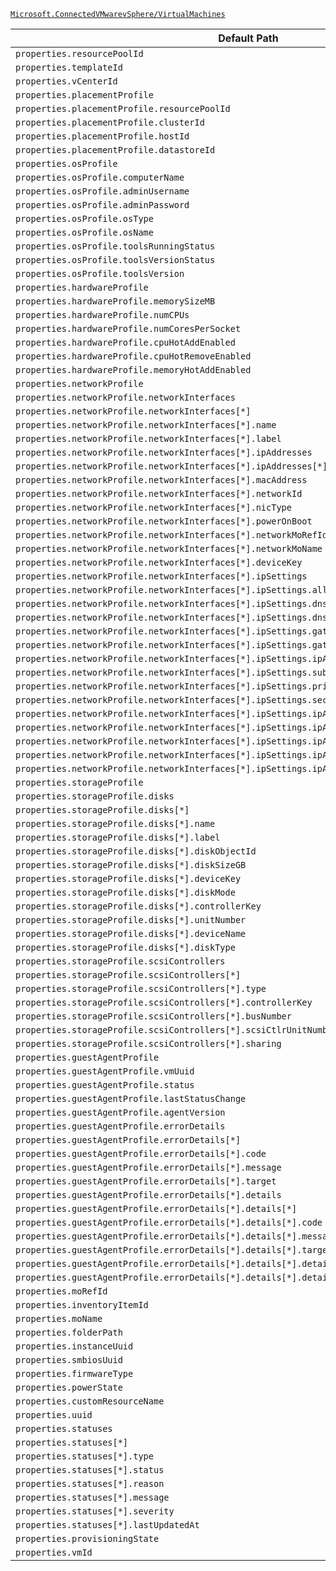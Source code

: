 [`Microsoft.ConnectedVMwarevSphere/VirtualMachines`](https://docs.microsoft.com/en-us/azure/templates/microsoft.connectedvmwarevsphere/virtualmachines)

| Default Path | Alias |
|---|---|
| `properties.resourcePoolId` | `Microsoft.ConnectedVMwarevSphere/virtualMachines/resourcePoolId` |
| `properties.templateId` | `Microsoft.ConnectedVMwarevSphere/virtualMachines/templateId` |
| `properties.vCenterId` | `Microsoft.ConnectedVMwarevSphere/virtualMachines/vCenterId` |
| `properties.placementProfile` | `Microsoft.ConnectedVMwarevSphere/virtualMachines/placementProfile` |
| `properties.placementProfile.resourcePoolId` | `Microsoft.ConnectedVMwarevSphere/virtualMachines/placementProfile.resourcePoolId` |
| `properties.placementProfile.clusterId` | `Microsoft.ConnectedVMwarevSphere/virtualMachines/placementProfile.clusterId` |
| `properties.placementProfile.hostId` | `Microsoft.ConnectedVMwarevSphere/virtualMachines/placementProfile.hostId` |
| `properties.placementProfile.datastoreId` | `Microsoft.ConnectedVMwarevSphere/virtualMachines/placementProfile.datastoreId` |
| `properties.osProfile` | `Microsoft.ConnectedVMwarevSphere/virtualMachines/osProfile` |
| `properties.osProfile.computerName` | `Microsoft.ConnectedVMwarevSphere/virtualMachines/osProfile.computerName` |
| `properties.osProfile.adminUsername` | `Microsoft.ConnectedVMwarevSphere/virtualMachines/osProfile.adminUsername` |
| `properties.osProfile.adminPassword` | `Microsoft.ConnectedVMwarevSphere/virtualMachines/osProfile.adminPassword` |
| `properties.osProfile.osType` | `Microsoft.ConnectedVMwarevSphere/virtualMachines/osProfile.osType` |
| `properties.osProfile.osName` | `Microsoft.ConnectedVMwarevSphere/virtualMachines/osProfile.osName` |
| `properties.osProfile.toolsRunningStatus` | `Microsoft.ConnectedVMwarevSphere/virtualMachines/osProfile.toolsRunningStatus` |
| `properties.osProfile.toolsVersionStatus` | `Microsoft.ConnectedVMwarevSphere/virtualMachines/osProfile.toolsVersionStatus` |
| `properties.osProfile.toolsVersion` | `Microsoft.ConnectedVMwarevSphere/virtualMachines/osProfile.toolsVersion` |
| `properties.hardwareProfile` | `Microsoft.ConnectedVMwarevSphere/virtualMachines/hardwareProfile` |
| `properties.hardwareProfile.memorySizeMB` | `Microsoft.ConnectedVMwarevSphere/virtualMachines/hardwareProfile.memorySizeMB` |
| `properties.hardwareProfile.numCPUs` | `Microsoft.ConnectedVMwarevSphere/virtualMachines/hardwareProfile.numCPUs` |
| `properties.hardwareProfile.numCoresPerSocket` | `Microsoft.ConnectedVMwarevSphere/virtualMachines/hardwareProfile.numCoresPerSocket` |
| `properties.hardwareProfile.cpuHotAddEnabled` | `Microsoft.ConnectedVMwarevSphere/virtualMachines/hardwareProfile.cpuHotAddEnabled` |
| `properties.hardwareProfile.cpuHotRemoveEnabled` | `Microsoft.ConnectedVMwarevSphere/virtualMachines/hardwareProfile.cpuHotRemoveEnabled` |
| `properties.hardwareProfile.memoryHotAddEnabled` | `Microsoft.ConnectedVMwarevSphere/virtualMachines/hardwareProfile.memoryHotAddEnabled` |
| `properties.networkProfile` | `Microsoft.ConnectedVMwarevSphere/virtualMachines/networkProfile` |
| `properties.networkProfile.networkInterfaces` | `Microsoft.ConnectedVMwarevSphere/virtualMachines/networkProfile.networkInterfaces` |
| `properties.networkProfile.networkInterfaces[*]` | `Microsoft.ConnectedVMwarevSphere/virtualMachines/networkProfile.networkInterfaces[*]` |
| `properties.networkProfile.networkInterfaces[*].name` | `Microsoft.ConnectedVMwarevSphere/virtualMachines/networkProfile.networkInterfaces[*].name` |
| `properties.networkProfile.networkInterfaces[*].label` | `Microsoft.ConnectedVMwarevSphere/virtualMachines/networkProfile.networkInterfaces[*].label` |
| `properties.networkProfile.networkInterfaces[*].ipAddresses` | `Microsoft.ConnectedVMwarevSphere/virtualMachines/networkProfile.networkInterfaces[*].ipAddresses` |
| `properties.networkProfile.networkInterfaces[*].ipAddresses[*]` | `Microsoft.ConnectedVMwarevSphere/virtualMachines/networkProfile.networkInterfaces[*].ipAddresses[*]` |
| `properties.networkProfile.networkInterfaces[*].macAddress` | `Microsoft.ConnectedVMwarevSphere/virtualMachines/networkProfile.networkInterfaces[*].macAddress` |
| `properties.networkProfile.networkInterfaces[*].networkId` | `Microsoft.ConnectedVMwarevSphere/virtualMachines/networkProfile.networkInterfaces[*].networkId` |
| `properties.networkProfile.networkInterfaces[*].nicType` | `Microsoft.ConnectedVMwarevSphere/virtualMachines/networkProfile.networkInterfaces[*].nicType` |
| `properties.networkProfile.networkInterfaces[*].powerOnBoot` | `Microsoft.ConnectedVMwarevSphere/virtualMachines/networkProfile.networkInterfaces[*].powerOnBoot` |
| `properties.networkProfile.networkInterfaces[*].networkMoRefId` | `Microsoft.ConnectedVMwarevSphere/virtualMachines/networkProfile.networkInterfaces[*].networkMoRefId` |
| `properties.networkProfile.networkInterfaces[*].networkMoName` | `Microsoft.ConnectedVMwarevSphere/virtualMachines/networkProfile.networkInterfaces[*].networkMoName` |
| `properties.networkProfile.networkInterfaces[*].deviceKey` | `Microsoft.ConnectedVMwarevSphere/virtualMachines/networkProfile.networkInterfaces[*].deviceKey` |
| `properties.networkProfile.networkInterfaces[*].ipSettings` | `Microsoft.ConnectedVMwarevSphere/virtualMachines/networkProfile.networkInterfaces[*].ipSettings` |
| `properties.networkProfile.networkInterfaces[*].ipSettings.allocationMethod` | `Microsoft.ConnectedVMwarevSphere/virtualMachines/networkProfile.networkInterfaces[*].ipSettings.allocationMethod` |
| `properties.networkProfile.networkInterfaces[*].ipSettings.dnsServers` | `Microsoft.ConnectedVMwarevSphere/virtualMachines/networkProfile.networkInterfaces[*].ipSettings.dnsServers` |
| `properties.networkProfile.networkInterfaces[*].ipSettings.dnsServers[*]` | `Microsoft.ConnectedVMwarevSphere/virtualMachines/networkProfile.networkInterfaces[*].ipSettings.dnsServers[*]` |
| `properties.networkProfile.networkInterfaces[*].ipSettings.gateway` | `Microsoft.ConnectedVMwarevSphere/virtualMachines/networkProfile.networkInterfaces[*].ipSettings.gateway` |
| `properties.networkProfile.networkInterfaces[*].ipSettings.gateway[*]` | `Microsoft.ConnectedVMwarevSphere/virtualMachines/networkProfile.networkInterfaces[*].ipSettings.gateway[*]` |
| `properties.networkProfile.networkInterfaces[*].ipSettings.ipAddress` | `Microsoft.ConnectedVMwarevSphere/virtualMachines/networkProfile.networkInterfaces[*].ipSettings.ipAddress` |
| `properties.networkProfile.networkInterfaces[*].ipSettings.subnetMask` | `Microsoft.ConnectedVMwarevSphere/virtualMachines/networkProfile.networkInterfaces[*].ipSettings.subnetMask` |
| `properties.networkProfile.networkInterfaces[*].ipSettings.primaryWinsServer` | `Microsoft.ConnectedVMwarevSphere/virtualMachines/networkProfile.networkInterfaces[*].ipSettings.primaryWinsServer` |
| `properties.networkProfile.networkInterfaces[*].ipSettings.secondaryWinsServer` | `Microsoft.ConnectedVMwarevSphere/virtualMachines/networkProfile.networkInterfaces[*].ipSettings.secondaryWinsServer` |
| `properties.networkProfile.networkInterfaces[*].ipSettings.ipAddressInfo` | `Microsoft.ConnectedVMwarevSphere/virtualMachines/networkProfile.networkInterfaces[*].ipSettings.ipAddressInfo` |
| `properties.networkProfile.networkInterfaces[*].ipSettings.ipAddressInfo[*]` | `Microsoft.ConnectedVMwarevSphere/virtualMachines/networkProfile.networkInterfaces[*].ipSettings.ipAddressInfo[*]` |
| `properties.networkProfile.networkInterfaces[*].ipSettings.ipAddressInfo[*].allocationMethod` | `Microsoft.ConnectedVMwarevSphere/virtualMachines/networkProfile.networkInterfaces[*].ipSettings.ipAddressInfo[*].allocationMethod` |
| `properties.networkProfile.networkInterfaces[*].ipSettings.ipAddressInfo[*].ipAddress` | `Microsoft.ConnectedVMwarevSphere/virtualMachines/networkProfile.networkInterfaces[*].ipSettings.ipAddressInfo[*].ipAddress` |
| `properties.networkProfile.networkInterfaces[*].ipSettings.ipAddressInfo[*].subnetMask` | `Microsoft.ConnectedVMwarevSphere/virtualMachines/networkProfile.networkInterfaces[*].ipSettings.ipAddressInfo[*].subnetMask` |
| `properties.storageProfile` | `Microsoft.ConnectedVMwarevSphere/virtualMachines/storageProfile` |
| `properties.storageProfile.disks` | `Microsoft.ConnectedVMwarevSphere/virtualMachines/storageProfile.disks` |
| `properties.storageProfile.disks[*]` | `Microsoft.ConnectedVMwarevSphere/virtualMachines/storageProfile.disks[*]` |
| `properties.storageProfile.disks[*].name` | `Microsoft.ConnectedVMwarevSphere/virtualMachines/storageProfile.disks[*].name` |
| `properties.storageProfile.disks[*].label` | `Microsoft.ConnectedVMwarevSphere/virtualMachines/storageProfile.disks[*].label` |
| `properties.storageProfile.disks[*].diskObjectId` | `Microsoft.ConnectedVMwarevSphere/virtualMachines/storageProfile.disks[*].diskObjectId` |
| `properties.storageProfile.disks[*].diskSizeGB` | `Microsoft.ConnectedVMwarevSphere/virtualMachines/storageProfile.disks[*].diskSizeGB` |
| `properties.storageProfile.disks[*].deviceKey` | `Microsoft.ConnectedVMwarevSphere/virtualMachines/storageProfile.disks[*].deviceKey` |
| `properties.storageProfile.disks[*].diskMode` | `Microsoft.ConnectedVMwarevSphere/virtualMachines/storageProfile.disks[*].diskMode` |
| `properties.storageProfile.disks[*].controllerKey` | `Microsoft.ConnectedVMwarevSphere/virtualMachines/storageProfile.disks[*].controllerKey` |
| `properties.storageProfile.disks[*].unitNumber` | `Microsoft.ConnectedVMwarevSphere/virtualMachines/storageProfile.disks[*].unitNumber` |
| `properties.storageProfile.disks[*].deviceName` | `Microsoft.ConnectedVMwarevSphere/virtualMachines/storageProfile.disks[*].deviceName` |
| `properties.storageProfile.disks[*].diskType` | `Microsoft.ConnectedVMwarevSphere/virtualMachines/storageProfile.disks[*].diskType` |
| `properties.storageProfile.scsiControllers` | `Microsoft.ConnectedVMwarevSphere/virtualMachines/storageProfile.scsiControllers` |
| `properties.storageProfile.scsiControllers[*]` | `Microsoft.ConnectedVMwarevSphere/virtualMachines/storageProfile.scsiControllers[*]` |
| `properties.storageProfile.scsiControllers[*].type` | `Microsoft.ConnectedVMwarevSphere/virtualMachines/storageProfile.scsiControllers[*].type` |
| `properties.storageProfile.scsiControllers[*].controllerKey` | `Microsoft.ConnectedVMwarevSphere/virtualMachines/storageProfile.scsiControllers[*].controllerKey` |
| `properties.storageProfile.scsiControllers[*].busNumber` | `Microsoft.ConnectedVMwarevSphere/virtualMachines/storageProfile.scsiControllers[*].busNumber` |
| `properties.storageProfile.scsiControllers[*].scsiCtlrUnitNumber` | `Microsoft.ConnectedVMwarevSphere/virtualMachines/storageProfile.scsiControllers[*].scsiCtlrUnitNumber` |
| `properties.storageProfile.scsiControllers[*].sharing` | `Microsoft.ConnectedVMwarevSphere/virtualMachines/storageProfile.scsiControllers[*].sharing` |
| `properties.guestAgentProfile` | `Microsoft.ConnectedVMwarevSphere/virtualMachines/guestAgentProfile` |
| `properties.guestAgentProfile.vmUuid` | `Microsoft.ConnectedVMwarevSphere/virtualMachines/guestAgentProfile.vmUuid` |
| `properties.guestAgentProfile.status` | `Microsoft.ConnectedVMwarevSphere/virtualMachines/guestAgentProfile.status` |
| `properties.guestAgentProfile.lastStatusChange` | `Microsoft.ConnectedVMwarevSphere/virtualMachines/guestAgentProfile.lastStatusChange` |
| `properties.guestAgentProfile.agentVersion` | `Microsoft.ConnectedVMwarevSphere/virtualMachines/guestAgentProfile.agentVersion` |
| `properties.guestAgentProfile.errorDetails` | `Microsoft.ConnectedVMwarevSphere/virtualMachines/guestAgentProfile.errorDetails` |
| `properties.guestAgentProfile.errorDetails[*]` | `Microsoft.ConnectedVMwarevSphere/virtualMachines/guestAgentProfile.errorDetails[*]` |
| `properties.guestAgentProfile.errorDetails[*].code` | `Microsoft.ConnectedVMwarevSphere/virtualMachines/guestAgentProfile.errorDetails[*].code` |
| `properties.guestAgentProfile.errorDetails[*].message` | `Microsoft.ConnectedVMwarevSphere/virtualMachines/guestAgentProfile.errorDetails[*].message` |
| `properties.guestAgentProfile.errorDetails[*].target` | `Microsoft.ConnectedVMwarevSphere/virtualMachines/guestAgentProfile.errorDetails[*].target` |
| `properties.guestAgentProfile.errorDetails[*].details` | `Microsoft.ConnectedVMwarevSphere/virtualMachines/guestAgentProfile.errorDetails[*].details` |
| `properties.guestAgentProfile.errorDetails[*].details[*]` | `Microsoft.ConnectedVMwarevSphere/virtualMachines/guestAgentProfile.errorDetails[*].details[*]` |
| `properties.guestAgentProfile.errorDetails[*].details[*].code` | `Microsoft.ConnectedVMwarevSphere/virtualMachines/guestAgentProfile.errorDetails[*].details[*].code` |
| `properties.guestAgentProfile.errorDetails[*].details[*].message` | `Microsoft.ConnectedVMwarevSphere/virtualMachines/guestAgentProfile.errorDetails[*].details[*].message` |
| `properties.guestAgentProfile.errorDetails[*].details[*].target` | `Microsoft.ConnectedVMwarevSphere/virtualMachines/guestAgentProfile.errorDetails[*].details[*].target` |
| `properties.guestAgentProfile.errorDetails[*].details[*].details` | `Microsoft.ConnectedVMwarevSphere/virtualMachines/guestAgentProfile.errorDetails[*].details[*].details` |
| `properties.guestAgentProfile.errorDetails[*].details[*].details[*]` | `Microsoft.ConnectedVMwarevSphere/virtualMachines/guestAgentProfile.errorDetails[*].details[*].details[*]` |
| `properties.moRefId` | `Microsoft.ConnectedVMwarevSphere/virtualMachines/moRefId` |
| `properties.inventoryItemId` | `Microsoft.ConnectedVMwarevSphere/virtualMachines/inventoryItemId` |
| `properties.moName` | `Microsoft.ConnectedVMwarevSphere/virtualMachines/moName` |
| `properties.folderPath` | `Microsoft.ConnectedVMwarevSphere/virtualMachines/folderPath` |
| `properties.instanceUuid` | `Microsoft.ConnectedVMwarevSphere/virtualMachines/instanceUuid` |
| `properties.smbiosUuid` | `Microsoft.ConnectedVMwarevSphere/virtualMachines/smbiosUuid` |
| `properties.firmwareType` | `Microsoft.ConnectedVMwarevSphere/virtualMachines/firmwareType` |
| `properties.powerState` | `Microsoft.ConnectedVMwarevSphere/virtualMachines/powerState` |
| `properties.customResourceName` | `Microsoft.ConnectedVMwarevSphere/virtualMachines/customResourceName` |
| `properties.uuid` | `Microsoft.ConnectedVMwarevSphere/virtualMachines/uuid` |
| `properties.statuses` | `Microsoft.ConnectedVMwarevSphere/virtualMachines/statuses` |
| `properties.statuses[*]` | `Microsoft.ConnectedVMwarevSphere/virtualMachines/statuses[*]` |
| `properties.statuses[*].type` | `Microsoft.ConnectedVMwarevSphere/virtualMachines/statuses[*].type` |
| `properties.statuses[*].status` | `Microsoft.ConnectedVMwarevSphere/virtualMachines/statuses[*].status` |
| `properties.statuses[*].reason` | `Microsoft.ConnectedVMwarevSphere/virtualMachines/statuses[*].reason` |
| `properties.statuses[*].message` | `Microsoft.ConnectedVMwarevSphere/virtualMachines/statuses[*].message` |
| `properties.statuses[*].severity` | `Microsoft.ConnectedVMwarevSphere/virtualMachines/statuses[*].severity` |
| `properties.statuses[*].lastUpdatedAt` | `Microsoft.ConnectedVMwarevSphere/virtualMachines/statuses[*].lastUpdatedAt` |
| `properties.provisioningState` | `Microsoft.ConnectedVMwarevSphere/virtualMachines/provisioningState` |
| `properties.vmId` | `Microsoft.ConnectedVMwarevSphere/virtualMachines/vmId` |

